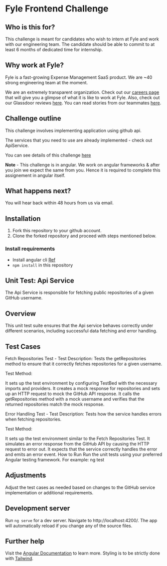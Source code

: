 # Fyle Frontend Challenge

## Who is this for?

This challenge is meant for candidates who wish to intern at Fyle and work with our engineering team. The candidate should be able to commit to at least 6 months of dedicated time for internship.

## Why work at Fyle?

Fyle is a fast-growing Expense Management SaaS product. We are ~40 strong engineering team at the moment. 

We are an extremely transparent organization. Check out our [careers page](https://careers.fylehq.com) that will give you a glimpse of what it is like to work at Fyle. Also, check out our Glassdoor reviews [here](https://www.glassdoor.co.in/Reviews/Fyle-Reviews-E1723235.htm). You can read stories from our teammates [here](https://stories.fylehq.com).

## Challenge outline

This challenge involves implementing application using github api. 

The services that you need to use are already implemented - check out ApiService.

You can see details of this challenge [here](https://fyleuniverse.notion.site/fyleuniverse/Fyle-Frontend-development-challenge-cb5085e5e0864e769e7b98c694400aaa)

__Note__ - This challenge is in angular. We work on angular frameworks & after you join we expect the same from you. Hence it is required to complete this assignement in angular itself.

## What happens next?

You will hear back within 48 hours from us via email.

## Installation

1. Fork this repository to your github account.
2. Clone the forked repository and proceed with steps mentioned below.

### Install requirements
* Install angular cli [Ref](https://angular.io/cli)
* `npm install` in this repository

## Unit Test: Api Service
The Api Service is responsible for fetching public repositories of a given GitHub username.

## Overview
This unit test suite ensures that the Api service behaves correctly under different scenarios, including successful data fetching and error handling.

## Test Cases

Fetch Repositories Test -
Test Description: Tests the getRepositories method to ensure that it correctly fetches repositories for a given username.

Test Method:

It sets up the test environment by configuring TestBed with the necessary imports and providers.
It creates a mock response for repositories and sets up an HTTP request to mock the GitHub API response.
It calls the getRepositories method with a mock username and verifies that the returned repositories match the mock response.


Error Handling Test - 
Test Description: Tests how the service handles errors when fetching repositories.

Test Method:

It sets up the test environment similar to the Fetch Repositories Test.
It simulates an error response from the GitHub API by causing the HTTP request to error out.
It expects that the service correctly handles the error and emits an error event.
How to Run
Run the unit tests using your preferred Angular testing framework. For example:
ng test

## Adjustments
Adjust the test cases as needed based on changes to the GitHub service implementation or additional requirements.


## Development server

Run `ng serve` for a dev server. Navigate to http://localhost:4200/. The app will automatically reload if you change any of the source files.

## Further help

Visit the [Angular Documentation](https://angular.io/guide/styleguide) to learn more.
Styling is to be strictly done with [Tailwind](https://tailwindcss.com/docs/installation).
